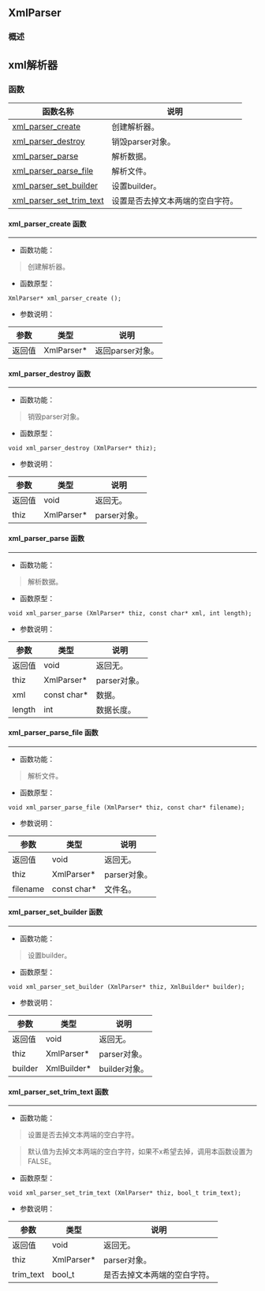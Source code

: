 ## XmlParser
### 概述
xml解析器
----------------------------------
### 函数
<p id="XmlParser_methods">

| 函数名称 | 说明 | 
| -------- | ------------ | 
| <a href="#XmlParser_xml_parser_create">xml\_parser\_create</a> | 创建解析器。 |
| <a href="#XmlParser_xml_parser_destroy">xml\_parser\_destroy</a> | 销毁parser对象。 |
| <a href="#XmlParser_xml_parser_parse">xml\_parser\_parse</a> | 解析数据。 |
| <a href="#XmlParser_xml_parser_parse_file">xml\_parser\_parse\_file</a> | 解析文件。 |
| <a href="#XmlParser_xml_parser_set_builder">xml\_parser\_set\_builder</a> | 设置builder。 |
| <a href="#XmlParser_xml_parser_set_trim_text">xml\_parser\_set\_trim\_text</a> | 设置是否去掉文本两端的空白字符。 |
#### xml\_parser\_create 函数
-----------------------

* 函数功能：

> <p id="XmlParser_xml_parser_create">创建解析器。

* 函数原型：

```
XmlParser* xml_parser_create ();
```

* 参数说明：

| 参数 | 类型 | 说明 |
| -------- | ----- | --------- |
| 返回值 | XmlParser* | 返回parser对象。 |
#### xml\_parser\_destroy 函数
-----------------------

* 函数功能：

> <p id="XmlParser_xml_parser_destroy">销毁parser对象。

* 函数原型：

```
void xml_parser_destroy (XmlParser* thiz);
```

* 参数说明：

| 参数 | 类型 | 说明 |
| -------- | ----- | --------- |
| 返回值 | void | 返回无。 |
| thiz | XmlParser* | parser对象。 |
#### xml\_parser\_parse 函数
-----------------------

* 函数功能：

> <p id="XmlParser_xml_parser_parse">解析数据。

* 函数原型：

```
void xml_parser_parse (XmlParser* thiz, const char* xml, int length);
```

* 参数说明：

| 参数 | 类型 | 说明 |
| -------- | ----- | --------- |
| 返回值 | void | 返回无。 |
| thiz | XmlParser* | parser对象。 |
| xml | const char* | 数据。 |
| length | int | 数据长度。 |
#### xml\_parser\_parse\_file 函数
-----------------------

* 函数功能：

> <p id="XmlParser_xml_parser_parse_file">解析文件。

* 函数原型：

```
void xml_parser_parse_file (XmlParser* thiz, const char* filename);
```

* 参数说明：

| 参数 | 类型 | 说明 |
| -------- | ----- | --------- |
| 返回值 | void | 返回无。 |
| thiz | XmlParser* | parser对象。 |
| filename | const char* | 文件名。 |
#### xml\_parser\_set\_builder 函数
-----------------------

* 函数功能：

> <p id="XmlParser_xml_parser_set_builder">设置builder。

* 函数原型：

```
void xml_parser_set_builder (XmlParser* thiz, XmlBuilder* builder);
```

* 参数说明：

| 参数 | 类型 | 说明 |
| -------- | ----- | --------- |
| 返回值 | void | 返回无。 |
| thiz | XmlParser* | parser对象。 |
| builder | XmlBuilder* | builder对象。 |
#### xml\_parser\_set\_trim\_text 函数
-----------------------

* 函数功能：

> <p id="XmlParser_xml_parser_set_trim_text">设置是否去掉文本两端的空白字符。

> 默认值为去掉文本两端的空白字符，如果不x希望去掉，调用本函数设置为FALSE。

* 函数原型：

```
void xml_parser_set_trim_text (XmlParser* thiz, bool_t trim_text);
```

* 参数说明：

| 参数 | 类型 | 说明 |
| -------- | ----- | --------- |
| 返回值 | void | 返回无。 |
| thiz | XmlParser* | parser对象。 |
| trim\_text | bool\_t | 是否去掉文本两端的空白字符。 |
